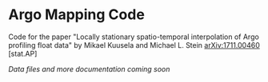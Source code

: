# Argo Mapping Code

Code for the paper "Locally stationary spatio-temporal interpolation of Argo profiling float data" by Mikael Kuusela and Michael L. Stein [arXiv:1711.00460](https://arxiv.org/abs/1711.00460) [stat.AP]

*Data files and more documentation coming soon*
